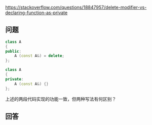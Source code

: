 <https://stackoverflow.com/questions/18847957/delete-modifier-vs-declaring-function-as-private>

## 问题

```c++
class A 
{
public:
    A (const A&) = delete; 
};
```

```c++
class A 
{
private:
    A (const A&) {}
};
```

上述的两段代码实现的功能一致，但两种写法有何区别？

## 回答

